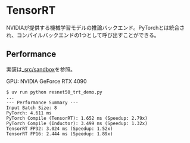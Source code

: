 # TensorRT

NVIDIAが提供する機械学習モデルの推論バックエンド。PyTorchとは統合され、コンパイルバックエンドの1つとして呼び出すことができる。

## Performance

実装は[_src/sandbox](_src/sandbox)を参照。

GPU: NVIDIA GeForce RTX 4090

```console
$ uv run python resnet50_trt_demo.py
...
--- Performance Summary ---
Input Batch Size: 8
PyTorch: 4.611 ms
PyTorch Compile (TensorRT): 1.652 ms (Speedup: 2.79x)
PyTorch Compile (Inductor): 3.499 ms (Speedup: 1.32x)
TensorRT FP32: 3.024 ms (Speedup: 1.52x)
TensorRT FP16: 2.444 ms (Speedup: 1.89x)
```
